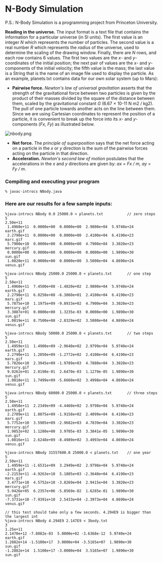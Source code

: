 # N-Body Simulation

P.S.: N-Body Simulation is a programming project from Princeton University.

**Reading in the universe.** The input format is a text file that contains the information for a particular universe (in SI units). The first value is an integer *N* which represents the number of particles. The second value is a real number *R* which represents the *radius* of the universe, used to determine the scaling of the drawing window. Finally, there are *N* rows, and each row contains 6 values. The first two values are the *x*- and *y*-coordinates of the initial position; the next pair of values are the *x*- and *y*-components of the initial velocity; the fifth value is the mass; the last value is a String that is the name of an image file used to display the particle. As an example, planets.txt contains data for our own solar system (up to Mars):

- **Pairwise force.** *Newton's law of universal gravitation* asserts that the strength of the gravitational force between two particles is given by the product of their masses divided by the square of the distance between them, scaled by the gravitational constant *G* (6.67 × 10-11 N m2 / kg2). The pull of one particle towards another acts on the line between them. Since we are using Cartesian coordinates to represent the position of a particle, it is convenient to break up the force into its *x*- and *y*-components (*Fx, Fy*) as illustrated below.

![nbody.png](https://www.cs.princeton.edu/courses/archive/spr15/cos126/assignments/nbody-files/nbody.png)

- **Net force.** The *principle of superposition* says that the net force acting on a particle in the *x* or *y* direction is the sum of the pairwise forces acting on the particle in that direction.
- **Acceleration.** *Newton's second law of motion* postulates that the accelerations in the *x* and *y* directions are given by: *ax = Fx / m, ay = Fy / m*.

### Compiling and executing your program
```
% javac-introcs NBody.java
```

### Here are our results for a few sample inputs:
```
%java-introcs NBody 0.0 25000.0 < planets.txt           // zero steps
5
2.50e+11
 1.4960e+11  0.0000e+00  0.0000e+00  2.9800e+04  5.9740e+24    earth.gif
 2.2790e+11  0.0000e+00  0.0000e+00  2.4100e+04  6.4190e+23     mars.gif
 5.7900e+10  0.0000e+00  0.0000e+00  4.7900e+04  3.3020e+23  mercury.gif
 0.0000e+00  0.0000e+00  0.0000e+00  0.0000e+00  1.9890e+30      sun.gif
 1.0820e+11  0.0000e+00  0.0000e+00  3.5000e+04  4.8690e+24    venus.gif
```

```
%java-introcs NBody 25000.0 25000.0 < planets.txt       // one step
5
2.50e+11
 1.4960e+11  7.4500e+08 -1.4820e+02  2.9800e+04  5.9740e+24    earth.gif
 2.2790e+11  6.0250e+08 -6.3860e+01  2.4100e+04  6.4190e+23     mars.gif
 5.7875e+10  1.1975e+09 -9.8933e+02  4.7900e+04  3.3020e+23  mercury.gif
 3.3087e+01  0.0000e+00  1.3235e-03  0.0000e+00  1.9890e+30      sun.gif
 1.0819e+11  8.7500e+08 -2.8329e+02  3.5000e+04  4.8690e+24    venus.gif
```

```
%java-introcs NBody 50000.0 25000.0 < planets.txt       // two steps
5
2.50e+11
 1.4959e+11  1.4900e+09 -2.9640e+02  2.9799e+04  5.9740e+24    earth.gif
 2.2790e+11  1.2050e+09 -1.2772e+02  2.4100e+04  6.4190e+23     mars.gif
 5.7826e+10  2.3945e+09 -1.9789e+03  4.7880e+04  3.3020e+23  mercury.gif
 9.9262e+01  2.8198e-01  2.6470e-03  1.1279e-05  1.9890e+30      sun.gif
 1.0818e+11  1.7499e+09 -5.6660e+02  3.4998e+04  4.8690e+24    venus.gif
```

```
%java-introcs NBody 60000.0 25000.0 < planets.txt       // three steps
5
2.50e+11
 1.4958e+11  2.2349e+09 -4.4460e+02  2.9798e+04  5.9740e+24    earth.gif
 2.2789e+11  1.8075e+09 -1.9158e+02  2.4099e+04  6.4190e+23     mars.gif
 5.7752e+10  3.5905e+09 -2.9682e+03  4.7839e+04  3.3020e+23  mercury.gif
 1.9852e+02  1.1280e+00  3.9705e-03  3.3841e-05  1.9890e+30      sun.gif
 1.0816e+11  2.6248e+09 -8.4989e+02  3.4993e+04  4.8690e+24    venus.gif
```

```
%java-introcs NBody 31557600.0 25000.0 < planets.txt    // one year
5
2.50e+11
 1.4959e+11 -1.6531e+09  3.2949e+02  2.9798e+04  5.9740e+24    earth.gif
-2.2153e+11 -4.9263e+10  5.1805e+03 -2.3640e+04  6.4190e+23     mars.gif
 3.4771e+10  4.5752e+10 -3.8269e+04  2.9415e+04  3.3020e+23  mercury.gif
 5.9426e+05  6.2357e+06 -5.8569e-02  1.6285e-01  1.9890e+30      sun.gif
-7.3731e+10 -7.9391e+10  2.5433e+04 -2.3973e+04  4.8690e+24    venus.gif

```

```
// this test should take only a few seconds. 4.294E9 is bigger than the largest int
%java-introcs NBody 4.294E9 2.147E9 < 3body.txt
3
1.25e+11
2.1470e+12 -7.8082e-03  5.0000e+02 -3.6368e-12  5.9740e+24    earth.gif
1.2882e+14 -1.5100e+17  3.0000e+04 -3.5165e+07  1.9890e+30      sun.gif
-1.2882e+14  1.5100e+17 -3.0000e+04  3.5165e+07  1.9890e+30      sun.gif
```
